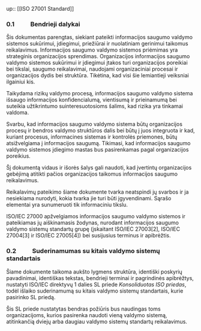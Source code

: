 up:: [[ISO 27001 Standard]]

### 0.1           Bendrieji dalykai

Šis dokumentas parengtas, siekiant pateikti informacijos saugumo valdymo sistemos sukūrimui, įdiegimui, priežiūrai ir nuolatiniam gerinimui taikomus reikalavimus. Informacijos saugumo valdymo sistemos priėmimas yra strateginis organizacijos sprendimas. Organizacijos informacijos saugumo valdymo sistemos sukūrimui ir įdiegimui įtakos turi organizacijos poreikiai bei tikslai, saugumo reikalavimai, naudojami organizaciniai procesai ir organizacijos dydis bei struktūra. Tikėtina, kad visi šie lemiantieji veiksniai ilgainiui kis.

Taikydama rizikų valdymo procesą, informacijos saugumo valdymo sistema išsaugo informacijos konfidencialumą, vientisumą ir prieinamumą bei suteikia užtikrintumo suinteresuotosioms šalims, kad rizika yra tinkamai valdoma.

Svarbu, kad informacijos saugumo valdymo sistema būtų organizacijos procesų ir bendros valdymo struktūros dalis bei būtų į juos integruota ir kad, kuriant procesus, informacines sistemas ir kontrolės priemones, būtų atsižvelgiama į informacijos saugumą. Tikimasi, kad informacijos saugumo valdymo sistemos įdiegimo mastas bus pasirenkamas pagal organizacijos poreikius.

Šį dokumentą vidaus ir išorės šalys gali naudoti, kad įvertintų organizacijos gebėjimą atitikti pačios organizacijos taikomus informacijos saugumo reikalavimus.

Reikalavimų pateikimo šiame dokumente tvarka neatspindi jų svarbos ir ja nesiekiama nurodyti, kokia tvarka jie turi būti įgyvendinami. Sąrašo elementai yra sunumeruoti tik informaciniu tikslu.

ISO/IEC 27000 apžvelgiamos informacijos saugumo valdymo sistemos ir pateikiamas jų aiškinamasis žodynas, nurodant informacijos saugumo valdymo sistemų standartų grupę (įskaitant ISO/IEC 27003[2], ISO/IEC 27004[3] ir ISO/IEC 27005[4]) bei susijusius terminus ir apibrėžtis.

### 0.2           Suderinamumas su kitais valdymo sistemų standartais

Šiame dokumente taikoma aukšto lygmens struktūra, identiški poskyrių pavadinimai, identiškas tekstas, bendrieji terminai ir pagrindinės apibrėžtys, nustatyti ISO/IEC direktyvų 1 dalies SL priede _Konsoliduotas ISO priedas_, todėl išlaiko suderinamumą su kitais valdymo sistemų standartais, kurie pasirinko SL priedą.

Šis SL priede nustatytas bendras požiūris bus naudingas toms organizacijoms, kurios pasirenka naudoti vieną valdymo sistemą, atitinkančią dviejų arba daugiau valdymo sistemų standartų reikalavimus.